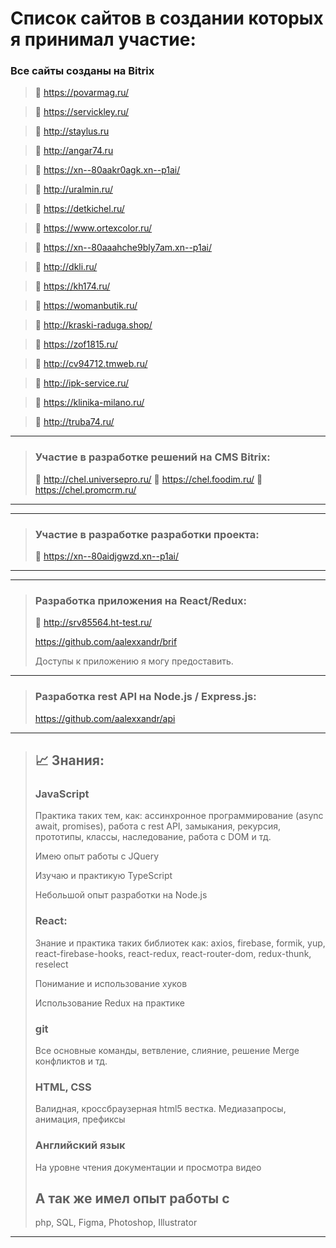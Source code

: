 # Список сайтов в создании которых я принимал участие:

### Все сайты созданы на Bitrix

> 🔎 https://povarmag.ru/

> 🔎 https://servickley.ru/

> 🔎 http://staylus.ru 

> 🔎 http://angar74.ru

> 🔎 https://xn--80aakr0agk.xn--p1ai/

> 🔎 http://uralmin.ru/

> 🔎 https://detkichel.ru/

> 🔎 https://www.ortexcolor.ru/

> 🔎 https://xn--80aaahche9bly7am.xn--p1ai/

> 🔎 http://dkli.ru/

> 🔎 https://kh174.ru/

> 🔎 https://womanbutik.ru/

> 🔎 http://kraski-raduga.shop/

> 🔎 https://zof1815.ru/

> 🔎 http://cv94712.tmweb.ru/

> 🔎 http://ipk-service.ru/

> 🔎 https://klinika-milano.ru/

> 🔎 http://truba74.ru/



---
> ### Участие в разработке решений на CMS Bitrix:
> 🔎 http://chel.universepro.ru/
> 🔎 https://chel.foodim.ru/
> 🔎 https://chel.promcrm.ru/
---

---
> ### Участие в разработке разработки проекта:
> 🔎 https://xn--80aidjgwzd.xn--p1ai/
---

---
> ### Разработка приложения на React/Redux:
> 🔎 http://srv85564.ht-test.ru/
> 
> https://github.com/aalexxandr/brif
> 
> Доступы к приложению я могу предоставить.
---

> ### Разработка rest API на Node.js / Express.js:
> https://github.com/aalexxandr/api
---

> ## 📈 Знания:
> 
> ### JavaScript 
> 
> Практика таких тем, как: ассинхронное программирование (async await, promises), работа с rest API, замыкания, рекурсия, прототипы, классы, наследование, работа с DOM и тд.
> 
> Имею опыт работы с JQuery
> 
> Изучаю и практикую TypeScript
> 
> Небольшой опыт разработки на Node.js
> 
> ### React: 
>
> Знание и практика таких библиотек как: axios, firebase, formik, yup, react-firebase-hooks, react-redux, react-router-dom, redux-thunk, reselect
> 
> Понимание и использование хуков
> 
> Использование Redux на практике
> 
> ### git
> 
> Все основные команды, ветвление, слияние, решение Merge конфликтов и тд.
> 
> ### HTML, CSS
> 
> Валидная, кроссбраузерная html5 вестка. Медиазапросы, анимация, префиксы
> 
> ### Английский язык
> 
> На уровне чтения документации и просмотра видео
> 
> ## А так же имел опыт работы с
> 
> php, SQL, Figma, Photoshop, Illustrator
---
